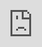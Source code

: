 ```yaml
---
layout: post
date:   2020-04-30
image: "/conflict_urbanism_sp2020/images/extractive_moz/ExtractiveUrbanism_Sites.jpg"
title:  "Extractive Urbanism: Social and Territorial Fragmentation in Mozambibque's Energy Extraction Landscape"
author: "Annie Wu, Chris Zheng, Ting Zhang, Zhou Wu"
---
```

#### Introduction  
The conflict we address is extractive urbanism, a model for development of new cities. Many places rich in natural resources have reaped great benefits by simply exploiting and exporting themselves.  

Urban construction of these places is aiming to reinforce this low-cost money-making cycle. Called extractive urbanism. Sounds exciting, but considering who exactly benefits in this capital game, stories are not so rosy.  

Africa’s urban population will almost triple in the coming 35 years, with more than 1.3 billion Africans living in cities by 2050. But the initial driving force of these urban growth, is more a desire finding fiscal reservoir from external capital, than a natural increasing demand. And it is in this particular economic form of foreign investment orientation that African cities are rising from the ground up. (Image & Charts)
Mozambique is one of the shining stars. The country's economy has taken off from relying on foreign direct investment, which is now turning into controlling domestic resources and making profits by exporting them abroad.  

Nearly 70 per cent of capital flows in exports come from the mining and mining supporting industries, logistics, energy producing, etc. And the spatial byproducts of this economic model is the rising of Mozambique's new cities. Tete, an interior city of Mozambique, which owns several largest mines. Palma in Cabo Delgado, a  future center of gas mining. Cuamba, Montepuez, Mulevala, Manica and Chibuto.  

If we spatially position large mining and mining serving companies, they are highly aligned with those rising cities.However, when we look at the nationality of these companies, only less than 40% of them are owned by Mozambican people. Taking a step closer, in terms of annual profits, most of the highest value creating ones do not belong to Mozambicans.  

And several interesting numbers need to be mentioned questioning who actually benefits from this extractive economy model. For the largest aluminum mining company Mozal in Mozambique,“Initial investment in Mozal amounted to 40% of GDP but only created around 1,500 direct jobs, with nearly one third held by foreigners (Quote)”, and “it is estimated that from the US$1.2 billion revenue posted per year, only US$200 million enters the Mozambican economy (Quote)”. And the ratio of Mozambican people living under the basic poverty line is 46.1 percent (Diagram).  

Here are parts of mega extractive projects we have mapped out in previous slides. Viewed from an altitude of 4,000 meters, these are the original seeds of Mozambican’s extractive economy and urban development.  

<div class="iframe-column"><iframe src="https://zhouwu-211.github.io/webmap_1/" style="position:absolute;top:0;left:0;width:100%;height:100%;" frameborder="0"></iframe></div>

#### City Scale Research | Moatize, Tete Province, Mozambique  
In the second chapter, we zoom into the city scale and further research on one called Moatize in Tete, which owns several largest mines. And another one is called Palma in Cabo Delgado, a potential natural gas mining center.  

**Brief Introduction of Coal Mining**  
In Mozambique, coal mining is the fastest growing industrial segment. Significant reserves of coking coal have been discovered in the Tete province, which have attracted numbers of prominent foreign mining companies.
As you can see, according to Business Monitor International report, coal production in Mozambique has been rapidly increasing since 2009. And also make Mozambique itself rank among the top 10 largest coal production and export countries in the world.

![description of image](/conflict_urbanism_sp2020/images/extractive_moz/Moatize_06.jpg)  

**Leading Companies and Their Investment in related Key Infrastructure**  
Foreign investments are not only developing mines in the country, but also constructing key infrastructure to facilitate export of mining commodities.  
As the map shows, Brazilian Company Vale Mining has invested in developing railroad projects — the Sena railroad, the Nacala corridor for transporting coal from the Moatize mine to the sea port like City Beira and Nacala for exports.  
The Cahora Bassa Dam marked in the map is another key infrastructure located in Tete Province, used to convert the Zambezi River power into electricity. Partial energy generated is then sent to mines in order to support extraction activities.  

![description of image](/conflict_urbanism_sp2020/images/extractive_moz/Moatize_01.jpg)  

**Tete Province with Exploration Licenses**  
Zooming into Tete province. Tete is a "commodity extraction frontier" rich in coal. It holds an estimated 23 billion tons of mostly untapped coal reserves, with the natural resource boom still in its early stages. Here comes the 1st major conflicts: Land Acquisition.  
Mining concessions and exploration licenses approved by the government cover around 34% of Tete province land.  
Including licenses pending approval, around 60% of the province's land are covered.  

![description of image](/conflict_urbanism_sp2020/images/extractive_moz/Moatize_02.jpg)   

**Moatize**  
Finally we come to Moatize, which is a district of Tete Province. Almost all of the district’s land is divided and licensed to FDI.  

![description of image](/conflict_urbanism_sp2020/images/extractive_moz/Moatize_03.jpg)  

**Resettlement**  
Vale Mining and Rio Tinto are major extraction companies which have been producing coal from the Moatize mine since 2011, and planned to have further expansion.// Due to the current extraction and expansion, many families have been displaced. Over a thousand families resettled approximately 60 km away from the Moatize coal mining site.  

![description of image](/conflict_urbanism_sp2020/images/extractive_moz/Moatize_04_Gif.gif)  

**Complaints**  
The local population of Tete province has suffered from the coal boom, since large-scale resettlements have been taking place since 2009. As a consequence, the communities have faced disruptions in accessing food, water and work.  
Living conditions have decreased drastically, as many farming households who had “previously been living along a river” and were therefore “self-sufficient”, have now been resettled to sites far away from the markets in Moatize, with agricultural land of  “uneven quality and unreliable access to water”. “Food insecurity and dependence on food assistance” provided by the mining companies has become a serious issue for the families.  

![description of image](/conflict_urbanism_sp2020/images/extractive_moz/Moatize_06_Gif.gif)

&nbsp;

#### City Scale Research | Cabo Delgado Province, Mozambique  
**Cabo Delgado | Revuma Gas Fields**  
In 2010, large reserves of natural gas were discovered in the Rovuma Basin, the offshore area of Cabo Delgado Province, northern Mozambique, which attracted a lot of foreign investment and will make Mozambique the third largest country of Liquefied Natural Gas (LNG). There are also future plans for pipeline and natural gas plants, yet it remains unknown who will invest in this development. However, the existing pipeline plan in Maputo is going to transport huge natural gas to South Africa.  

![description of image](/conflict_urbanism_sp2020/images/extractive_moz/Cabo_01.jpg)  

**Cabo Delgado | Licensed Gas Areas**  
The Gas Fields were divided into onshore and offshore 6 areas held by different foreign companies, and a lot of those are owned by foreign governments. In each area, Mozambique holds 10-15 percent shares, but none of the areas is operated by Mozambique. In fact, most of LNG will be shipped to those countries instead of being locally used. To support the LNG production, an onshore facility will be constructed, which is projected to influence over 10,000 People.  

![description of image](/conflict_urbanism_sp2020/images/extractive_moz/Cabo_02.jpg)  

<div class="iframe-column"><iframe src="https://tz2436.github.io/ExtractiveUrbanism/Test.html" style="position:absolute;top:0;left:0;width:100%;height:100%;" frameborder="0"></iframe></div>

**Afungi LNG Plant | Resettlement Plan**  
A Resettlement plan was made for the construction of  the LNG plant, over 500 households are expected to be physically resettled and another 1000 are expected to lose access to their economic resource. The replacement village is located at the marginal area of the plant, but the replacement agricultural land will be 10-15 km away, and there is a delay in this process while the replacement village is being constructed now.  

![description of image](/conflict_urbanism_sp2020/images/extractive_moz/Cabo_03.jpg)  

**Afungi LNG Plant | Loss of Main Source of Livelihoods**  
Among the displaced households, 51% are engaging in fishing, and in coastal villages, the number can be more than 80%. This map shows the vessel fishing and intertidal collecting points as well as the home ports. The restricted marine area will have a huge impact on those fishing grounds.  

![description of image](/conflict_urbanism_sp2020/images/extractive_moz/Cabo_04.jpg)

**Afungi LNG Plant | Development in Place**  
As part of the resettlement plan, the project promised to provide more social services to the local people, However, there are concerns that the construction of the facilities is happening much faster than that of their supporting social services, which can be true through the satellite images.  

![description of image](/conflict_urbanism_sp2020/images/extractive_moz/Cabo_05.gif)  

**Cabo Delgado | Emerging Insurgency**  
Apart from the loss of livelihoods, there are also rising security concerns about the emerging attacks since 2017. A series of attacks by Islamist extremists on the civilians have causing dozens people killed. In 2019, they started to target LNG projects. The big companies have been seeking more troops from the government for protection. The ongoing conflict between the insurgents and the military forces have been bringing more pressure to the people who already have a relatively low socio-economic background in the poorest region. People are afraid of going to their fields, and the displaced households with a far allocated field will face potential starvation.  

![description of image](/conflict_urbanism_sp2020/images/extractive_moz/Cabo_06.jpg)  

#### Infrastructure Research | Cahora Bassa Dam  
Similar to the extraction industries, large-scale supporting infrastructures in Mozambique are often built by foreign capitals. They are mostly done as a point-to-point model, in favor of lowering the cost of transportation and export of the extracted resources, thus often flying through a great area of territory without any connection to the surroundings.  

&nbsp;
&nbsp;

**Power Generation and Distribution**  
The electricity system is one of the examples. In 2014, the country generated 2,626 MW electricity, of which 79% are contributed by the hydropower at Cahora Bassa dam in Tete Province. At 187 gigawatts, Mozambique has the largest power generation potential in Southern Africa from untapped coal, hydro, gas, wind and solar resources. Mozambique is a major exporter of hydropower, coal and natural gas, with the aim of becoming southern Africa’s energy hub.
&nbsp;
On the other hand, Mozambique faces substantial challenges in reaching its goal of universal energy access. Its energy access rate is among the lowest of sub-Saharan countries. In a planned future, Mozambique will still sell most of its energy output to South Africa and the Southern African Power Pool, with only a small portion remaining for domestic consumption.

&nbsp;
![description of image](/conflict_urbanism_sp2020/images/extractive_moz/Power_GenDist.jpg)  

&nbsp;
&nbsp;

**Domestic Power Access**  
Despite the outsized energy generation, there’s a huge gap between the demand and the distribution. Extraction and export segments are among the top priorities of power supply while the whole system is struggling with the existing highly subsidized tariffs.
&nbsp;
There are 4.1 million households with no power access in Mozambique. The current access rate for residence is 29%. This number is 57% in urban areas and 15% in rural areas, yet only 36.5% of the country’s people live in a city.

&nbsp;

<iframe src="https://cdn.knightlab.com/libs/juxtapose/latest/embed/index.html?uid=858c6230-9313-11ea-a879-0edaf8f81e27" style="position:absolute;top:0;left:0;width:100%;height:100%;" frameborder="0" ></iframe>

&nbsp;
&nbsp;

**Cahora Bassa | Inbalanced Energy Distribution**  
At the heart of Mozambique’s energy system is Cahora Bassa, the giant hydroelectric dam on the Zambezi River in Tete province, opened in 1977. As a colonial legacy, this project is ﬁnanced by foreign investors and the guaranteed sale of electricity to South Africa at below-market prices, in exchange for its support in the colonial war.
&nbsp;
In the post civil war era, Cahora Bassa was taken over by the Mozambique government and rendered as a symbol of national identity - ‘o orgulho de Moçambique (the pride of Mozambique)’.
&nbsp;
But as a major source of revenue income, annually 70% of the dam’s output has been committed to South Africa’s Eskom utility under a long-term agreement through 2029. A large portion of that is later reimported to Mozambique to serve large extraction industries owned by foreign shareholders. Beyond that, the country plans to expand sales to Malawi, Zambia and Tanzania. This all happens with a majority of the domestic population still having no access to electricity.

&nbsp;
![description of image](/conflict_urbanism_sp2020/images/extractive_moz/CahoraBassa.jpg)  

&nbsp;
&nbsp;

#### Reference  
*To be Updated*
&nbsp;
&nbsp;
&nbsp;
